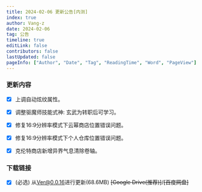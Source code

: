 ```yaml
---
title: 2024-02-06 更新公告[内测]
index: true
author: Vang-z
date: 2024-02-06
tag: 公告
timeline: true
editLink: false
contributors: false
lastUpdated: false
pageInfo: ["Author", "Date", "Tag", "ReadingTime", "Word", "PageView"]
---
```


### 更新内容
- [x] 上调<a>自动炫纹</a>属性。
- [x] 调整驱魔师技能<a>式神: 玄武</a>为转职后可学习。
- [x] 修复<a>16:9分辨率</a>模式下云幂商店位置错误问题。
- [x] 修复<a>16:9分辨率</a>模式下个人仓库位置错误问题。
- [x] 克伦特商店新增<a>异界气息清除卷轴</a>。


### 下载链接
- [x] <a>(必选)</a> 从<a>Ver@0.0.16</a>进行更新(68.6MB) ~~<a>[Google Drive(推荐)]</a>~~/~~<a>[百度网盘]</a>~~
